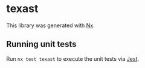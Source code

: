 # texast

This library was generated with [Nx](https://nx.dev).

## Running unit tests

Run `nx test texast` to execute the unit tests via [Jest](https://jestjs.io).
